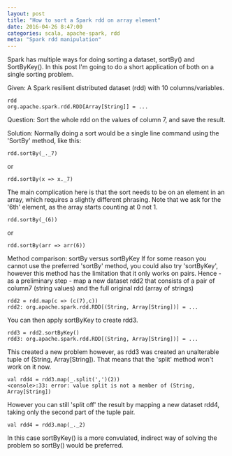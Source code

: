 ```yaml
---
layout: post
title: "How to sort a Spark rdd on array element"
date: 2016-04-26 8:47:00
categories: scala, apache-spark, rdd
meta: "Spark rdd manipulation"
---
```


Spark has multiple ways for doing sorting a dataset, sortBy() and SortByKey(). In this post I'm going to do a short application of both on a single sorting problem.

Given: A Spark resilient distributed dataset (rdd) with 10 columns/variables. 

```
rdd
org.apache.spark.rdd.RDD[Array[String]] = ...
```
Question: Sort the whole rdd on the values of column 7, and save the result.

Solution:
Normally doing a sort would be a single line command using the 'SortBy' method, like this:
```
rdd.sortBy(_._7)
```
or 
```
rdd.sortBy(x => x._7)
```

The main complication here is that the sort needs to be on an element in an array, which requires a slightly different phrasing. Note that we ask for the '6th' element, as the array starts counting at 0 not 1.

```
rdd.sortBy(_(6))
```
or
```
rdd.sortBy(arr => arr(6))
```

Method comparison: sortBy versus sortByKey
If for some reason you cannot use the preferred 'sortBy' method, you could also try 'sortByKey', however this method has the limitation that it only works on pairs. Hence - as a preliminary step - map a new dataset rdd2 that consists of a pair of column7 (string values) and the full original rdd (array of strings)

```
rdd2 = rdd.map(c => (c(7),c))
rdd2: org.apache.spark.rdd.RDD[(String, Array[String])] = ...
```

You can then apply sortByKey to create rdd3.

```
rdd3 = rdd2.sortByKey()
rdd3: org.apache.spark.rdd.RDD[(String, Array[String])] = ...
```

This created a new problem however, as rdd3 was created an unalterable tuple of (String, Array[String]). That means that the 'split' method won't work on it now.
```
val rdd4 = rdd3.map(_.split(',')(2))
<console>:33: error: value split is not a member of (String, Array[String])
```

However you can still 'split off' the result by mapping a new dataset rdd4, taking only the second part of the tuple pair.
```
val rdd4 = rdd3.map(_._2)
```

In this case sortByKey() is a more convulated, indirect way of solving the problem so sortBy() would be preferred.